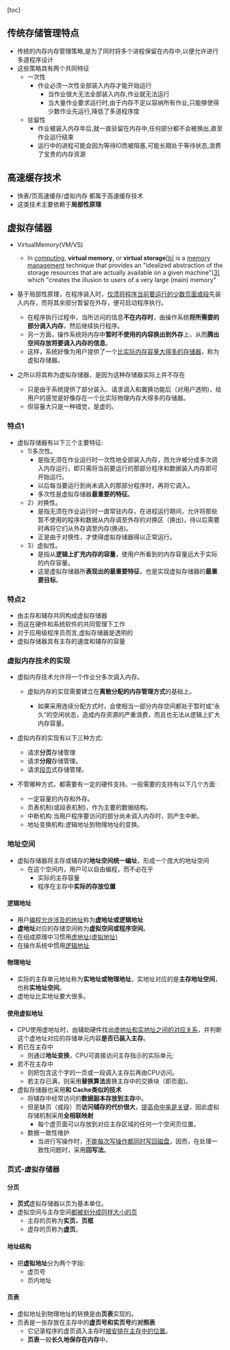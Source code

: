[toc]

## 传统存储管理特点

- 传统的内存内存管理策略,是为了同时将多个进程保留在内存中,以便允许进行多道程序设计
- 这些策略具有两个共同特征
  - 一次性
    - 作业必须一次性全部装入内存才能开始运行
      - 当作业很大无法全部装入内存,作业就无法运行
      - 当大量作业要求运行时,由于内存不足以容纳所有作业,只能够使得少数作业先运行,降低了多道程序度
  - 驻留性
    - 作业被装入内存年后,就一直驻留在内存中,任何部分都不会被换出,直至作业运行结束
    - 运行中的进程可能会因为等待IO而被阻塞,可能长期处于等待状态,浪费了宝贵的内存资源

## 高速缓存技术

- 快表/页高速缓存/虚拟内存 都属于高速缓存技术
- 这类技术主要依赖于**局部性原理**

## 虚拟存储器

- VirtualMemory(VM/VS)
  - In [computing](https://en.wikipedia.org/wiki/Computing), **virtual memory**, or **virtual storage**[[b\]](https://en.wikipedia.org/wiki/Virtual_memory#cite_note-4) is a [memory management](https://en.wikipedia.org/wiki/Memory_management_(operating_systems)) technique that provides an "idealized abstraction of the storage resources that are actually available on a given machine"[[3\]](https://en.wikipedia.org/wiki/Virtual_memory#cite_note-5) which "creates the illusion to users of a very large (main) memory"

- 基于局部性原理，在程序装入时，<u>仅须将程序当前要运行的少数页面或段</u>先装入内存，而将其余部分暂留在外存，便可启动程序执行。
  - 在程序执行过程中，当所访问的信息**不在内存时**，由操作系统**将所需要的部分调入内存**，然后继续执行程序。
  - 另一方面，操作系统将内存中**暂时不使用的内容换出到外存**上，从而**腾出空间存放将要调入内存的信息**。
  - 这样，系统好像为用户提供了一个<u>比实际内存容量大得多的存储器</u>，称为虚拟存储器。
- 之所以将其称为虚拟存储器，是因为这种存储器实际上并不存在
  - 只是由于系统提供了部分装入、请求调入和置换功能后（对用户透明)，给用户的感觉是好像存在一个比实际物理内存大得多的存储器。
  - 但容量大只是一种错觉，是虚的。

### 特点1

- 虚拟存储器有以下三个主要特征:
  - 1)多次性。
    - 是指无须在作业运行时一次性地全部装入内存，而允许被分成多次调入内存运行，即只需将当前要运行的那部分程序和数据装入内存即可开始运行。
    - 以后每当要运行到尚未调入的那部分程序时，再将它调入。
    - 多次性是虚拟存储器**最重要的特征**。
  - 2）对换性。
    - 是指无须在作业运行时一直常驻内存，在进程运行期间，允许将那些暂不使用的程序和数据从内存调至外存的对换区（换出)，待以后需要时再将它们从外存调至内存(换进)。
    - 正是由于对换性，才使得虚拟存储器得以正常运行。
  - 3）虚拟性。
    - 是指从**逻辑上扩充内存的容量**，使用户所看到的内存容量远大于实际的内存容量。
    - 这是虚拟存储器所**表现出的最重要特征**，也是实现虚拟存储器的**最重要目标**。

### 特点2

- 由主存和辅存共同构成虚拟存储器
- 而这在硬件和系统软件的共同管理下工作
- 对于应用级程序员而言,虚拟存储器是透明的
- 虚拟存储器具有主存的速度和辅存的容量

###  虚拟内存技术的实现

- 虚拟内存技术允许将一个作业分多次调入内存。

  - 虚拟内存的实现需要建立在**离散分配的内存管理方式**的基础上。

    - 如果采用连续分配方式时，会使相当一部分内存空间都处于暂时或“永久”的空闲状态，造成内存资源的严重浪费，而且也无法从逻辑上扩大内存容量。

    

- 虚拟内存的实现有以下三种方式:

  - 请求**分页**存储管理
  - 请求**分段**存储管理。
  - 请求<u>段页</u>式存储管理。

- 不管哪种方式，都需要有一定的硬件支持。一般需要的支持有以下几个方面:

  - 一定容量的内存和外存。
  - 页表机制(或段表机制)，作为主要的数据结构。
  - 中断机构:当用户程序要访问的部分尚未调入内存时，则产生中断。
  - 地址变换机构:逻辑地址到物理地址的变换。

### 地址空间

- 虚拟存储器将主存或辅存的**地址空间统一编址**，形成一个庞大的地址空间
  - 在这个空间内，用户可以自由编程，而不必在乎
    - 实际的主存容量
    - 程序在主存中**实际的存放位置**

#### 逻辑地址

- 用户<u>编程允许涉及的地址</u>称为**虚地址或逻辑地址**
- **虚地址**对应的存储空间称为**虚拟空间或程序空间**。
- 在组成原理中习惯用<u>虚地址(虚拟地址)</u>
- 在操作系统中惯用<u>逻辑地址</u>

#### 物理地址

- 实际的主存单元地址称为**实地址或物理地址**，实地址对应的是**主存地址空间**，也称**实地址空间**。
- 虚地址比实地址要大很多。

#### 使用虚拟地址

- CPU使用虚地址时，由辅助硬件找出<u>虚地址和实地址之间的对应关系</u>，并判断这个虚地址对应的存储单元内容**是否已装入主存**。
- 若已在主存中
  - 则通过**地址变换**，CPU可直接访问主存指示的实际单元;
- 若不在主存中
  - 则把包含这个字的一页或一段调入主存后再由CPU访问。
  - 若主存已满，则采用**替换算法**置换主存中的交换块（即页面)。
- 虚拟存储器也采用**和 Cache类似的技术**
  - 将辅存中经常访问的**数据副本存放到主存**中。
  - 但是缺页（或段）而**访问辅存的代价很大**，<u>提高命中率是关键</u>，因此虚拟存储机制采用**全相联映射**
    - 每个虚页面可以存放到对应主存区域的任何一个空闲页位置。
  - 数据一致性维护
    - 当进行写操作时，<u>不能每次写操作都同时写回磁盘</u>，因而，在处理一致性问题时，采用**回写法**。

### 页式-虚拟存储器

#### 分页

- **页式**虚拟存储器以页为基本单位。
- 虚拟空间与主存空间<u>都被划分成同样大小的页</u>
  - 主存的页称为**实页、页框**
  - 虚存的页称为**虚页**。

#### 地址结构

- 把**虚拟地址**分为两个字段:
  - 虚页号
  - 页内地址

#### 页表

- 虚拟地址到物理地址的转换是由**页表**实现的。
- 页表是一张存放在主存中的**虚页号和实页号**的**对照表**
  - 它记录程序的虚页调入主存时<u>被安排在主存中的位置</u>。
  - **页表**一般**长久地保存在内存**中。



















